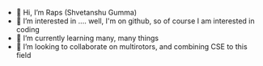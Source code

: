- 👋 Hi, I’m Raps (Shvetanshu Gumma)
- 👀 I’m interested in .... well, I'm on github, so of course I am interested in coding
- 🌱 I’m currently learning many, many things
- 💞️ I’m looking to collaborate on multirotors, and combining CSE to this field

<!---
RapsRrules/RapsRrules is a ✨ special ✨ repository because its `README.md` (this file) appears on your GitHub profile.
You can click the Preview link to take a look at your changes.
--->
